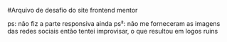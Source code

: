 #Arquivo de desafio do site frontend mentor

ps: não fiz a parte responsiva ainda
ps²: não me forneceram as imagens das redes sociais então tentei improvisar, o que resultou em logos ruins